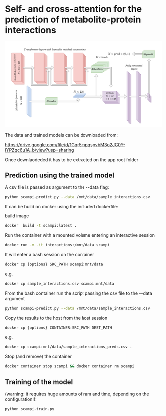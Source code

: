 
# Self- and cross-attention for the prediction of metabolite-protein interactions

![](arch.png)

The data and trained models can be downloaded from:

https://drive.google.com/file/d/1Gqr5mpqspvbM3o2JC0Y-iYPZqc6u1A_b/view?usp=sharing

Once downlaodeded it has to be extracted on the app root folder

## Prediction using the trained model

A csv file is passed as argument to the --data flag:

``` bash
python scampi-predict.py --data /mnt/data/sample_interactions.csv
```

It can be build on docker using the included dockerfile:

build image
```bash
docker  build -t scampi:latest .

```
Run the container with a mounted volume entering an interactive session
```bash
docker run -v -it interactions:/mnt/data scampi
```
It will enter a bash session on the container

```bash
docker cp {options} SRC_PATH scampi:mnt/data
```

e.g.
```bash
docker cp sample_interactions.csv scampi:mnt/data
```

From the bash container run the script passing the csv file to the --data argument

```bash
python scampi-predict.py --data /mnt/data/sample_interactions.csv
```
Copy the results to the host from the host session
```bash
docker cp {options} CONTAINER:SRC_PATH DEST_PATH
```
e.g.

```bash
docker cp scampi:mnt/data/sample_interactions_preds.csv .
```
Stop (and remove) the container
```bash
docker container stop scampi && docker container rm scampi
```

## Training of the model
(warning: it requires huge amounts of ram and time, depending on the configuration!):

``` bash
python scampi-train.py
```

